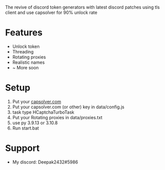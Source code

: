 
The revive of discord token generators with latest discord patches using tls client and use capsolver for 90% unlock rate 

# Features
+ Unlock token
+ Threading
+ Rotating proxies
+ Realistic names
+ ~ More soon

# Setup
1. Put your [capsolver.com](https://dashboard.capsolver.com/passport/register?inviteCode=XyZ4QmUN_Itf)
2. Put your capsolver.com (or other) key in  data/config.js
3. task type HCaptchaTurboTask 
3. Put your Rotating proxies in data/proxies.txt
4. use py 3.9.13 or 3.10.8  
5. Run start.bat

# Support
+ My discord: Deepak2432#5986

